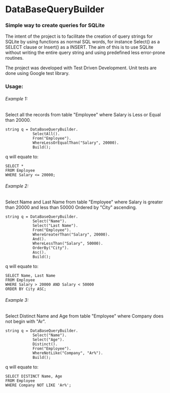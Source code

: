 # DataBaseQueryBuilder
### Simple way to create queries for SQLite

The intent of the project is to facilitate the creation of query strings for SQLite by using functions as normal SQL words, for instance Select() as a SELECT clause or Insert() as a INSERT. The aim of this is to use SQLite without writing the entire query string and using predefined less error-prone routines.

The project was developed with Test Driven Development. Unit tests are done using Google test library.

### Usage:

###### Example 1:
Select all the records from table "Employee" where Salary is Less or Equal than 20000.

<pre><code>string q = DataBaseQueryBuilder.</code>
<code>            SelectAll().</code>
<code>            From("Employee").</code>
<code>            WhereLessOrEqualThan("Salary", 20000).</code>
<code>            Build();</code></pre>
q will equate to:
<pre><code>SELECT *</code>
<code>FROM Employee</code>
<code>WHERE Salary <= 20000;</code></pre>

###### Example 2:
Select Name and Last Name from table "Employee" where Salary is greater than 20000 and less than 50000 Ordered by "City" ascending.

<pre><code>string q = DataBaseQueryBuilder.</code>
<code>            Select("Name").</code>
<code>            Select("Last Name").</code>
<code>            From("Employee").</code>
<code>            WhereGreaterThan("Salary", 20000).</code>
<code>            And().</code>
<code>            WhereLessThan("Salary", 50000).</code>
<code>            OrderBy("City").</code>
<code>            Asc().</code>
<code>            Build();</code></pre>

q will equate to:
<pre><code>SELECT Name, Last Name</code>
<code>FROM Employee</code>
<code>WHERE Salary > 20000 AND Salary < 50000</code>
<code>ORDER BY City ASC;</code></pre>

###### Example 3:
Select Distinct Name and Age from table "Employee" where Company does not begin with "Ar".

<pre><code>string q = DataBaseQueryBuilder.</code>
<code>            Select("Name").</code>
<code>            Select("Age").</code>
<code>            Distinct().</code>
<code>            From("Employee").</code>
<code>            WhereNotLike("Company", "Ar%").</code>
<code>            Build();</code></pre>

q will equate to:
<pre><code>SELECT DISTINCT Name, Age</code>
<code>FROM Employee</code>
<code>WHERE Company NOT LIKE 'Ar%';</code></pre>
